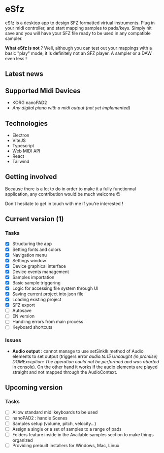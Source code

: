 # eSfz

eSfz is a desktop app to design SFZ formatted virtual instruments. Plug in your midi controller, and start mapping samples to pads/keys. Simply hit save and you will have your SFZ file ready to be used in any compatible sampler.

**What eSfz is not** ?
Well, although you can test out your mappings with a basic "play" mode, it is definitely not an SFZ player. A sampler or a DAW even less !

## Latest news


## Supported Midi Devices

- KORG nanoPAD2
- *Any digital piano with a midi output (not yet implemented)*

## Technologies

- Electron
- ViteJS
- Typescript
- Web MIDI API
- React
- Tailwind

## Getting involved

Because there is a lot to do in order to make it a fully functionnal application, any contribution would be much welcome :heart_eyes:

Don't hesitate to get in touch with me if you're interested !

## Current version (1)

### Tasks
- [x] Structuring the app
- [x] Setting fonts and colors
- [x] Navigation menu
- [x] Settings window
- [x] Device graphical interface
- [x] Device events management
- [x] Samples importation
- [x] Basic sample triggering
- [x] Logic for accessing file system through UI
- [x] Saving current project into json file
- [x] Loading existing project
- [x] SFZ export
- [ ] Autosave
- [ ] EN version
- [ ] Handling errors from main process
- [ ] Keyboard shortcuts 

### Issues  

-  __Audio output__ : cannot manage to use setSinkIk method of Audio elements to set output (triggers error *audio.ts:15 Uncaught (in promise) DOMException: The operation could not be performed and was aborted* in console). On the other hand it works if the audio elements are played straight and not mapped through the AudioContext.

## Upcoming version 

### Tasks

- [ ] Allow standard midi keyboards to be used
- [ ] nanoPAD2 : handle Scenes
- [ ] Samples setup (volume, pitch, velocity...)
- [ ] Assign a single or a set of samples to a range of pads
- [ ] Folders feature inside in the Available samples section to make things organized
- [ ] Providing prebuilt installers for Windows, Mac, Linux